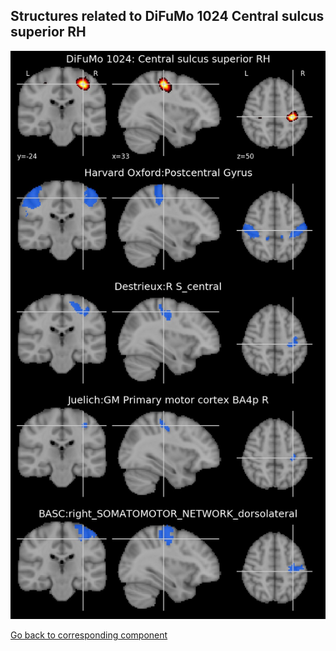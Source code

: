 


## Structures related to DiFuMo 1024 Central sulcus superior RH

![727](727.jpg "Structures related to DiFuMo 1024 Central sulcus superior RH")

[Go back to corresponding component](https://parietal-inria.github.io/DiFuMo/1024/html/727.html)